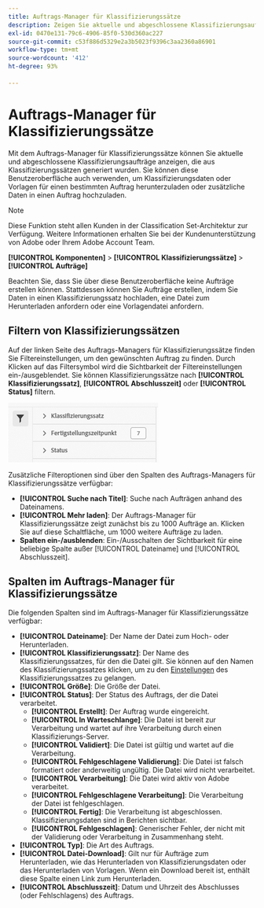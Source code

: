 ```yaml
---
title: Auftrags-Manager für Klassifizierungssätze
description: Zeigen Sie aktuelle und abgeschlossene Klassifizierungsaufträge an, die aus Klassifizierungssätzen generiert wurden.
exl-id: 0470e131-79c6-4906-85f0-530d360ac227
source-git-commit: c53f886d5329e2a3b5023f9396c3aa2360a86901
workflow-type: tm+mt
source-wordcount: '412'
ht-degree: 93%

---
```


# Auftrags-Manager für Klassifizierungssätze

Mit dem Auftrags-Manager für Klassifizierungssätze können Sie aktuelle und abgeschlossene Klassifizierungsaufträge anzeigen, die aus Klassifizierungssätzen generiert wurden. Sie können diese Benutzeroberfläche auch verwenden, um Klassifizierungsdaten oder Vorlagen für einen bestimmten Auftrag herunterzuladen oder zusätzliche Daten in einen Auftrag hochzuladen.

>[!NOTE]
>
>Diese Funktion steht allen Kunden in der Classification Set-Architektur zur Verfügung. Weitere Informationen erhalten Sie bei der Kundenunterstützung von Adobe oder Ihrem Adobe Account Team.

**[!UICONTROL Komponenten]** > **[!UICONTROL Klassifizierungssätze]** > **[!UICONTROL Aufträge]**

Beachten Sie, dass Sie über diese Benutzeroberfläche keine Aufträge erstellen können. Stattdessen können Sie Aufträge erstellen, indem Sie Daten in einen Klassifizierungssatz hochladen, eine Datei zum Herunterladen anfordern oder eine Vorlagendatei anfordern.

## Filtern von Klassifizierungssätzen

Auf der linken Seite des Auftrags-Managers für Klassifizierungssätze finden Sie Filtereinstellungen, um den gewünschten Auftrag zu finden. Durch Klicken auf das Filtersymbol wird die Sichtbarkeit der Filtereinstellungen ein-/ausgeblendet. Sie können Klassifizierungssätze nach **[!UICONTROL Klassifizierungssatz]**, **[!UICONTROL Abschlusszeit]** oder **[!UICONTROL Status]** filtern.

![Filter für Klassifizierungssatzaufträge](../assets/classification-set-job-filters.png)

Zusätzliche Filteroptionen sind über den Spalten des Auftrags-Managers für Klassifizierungssätze verfügbar:

* **[!UICONTROL Suche nach Titel]**: Suche nach Aufträgen anhand des Dateinamens.
* **[!UICONTROL Mehr laden]**: Der Auftrags-Manager für Klassifizierungssätze zeigt zunächst bis zu 1000 Aufträge an. Klicken Sie auf diese Schaltfläche, um 1000 weitere Aufträge zu laden.
* **Spalten ein-/ausblenden**: Ein-/Ausschalten der Sichtbarkeit für eine beliebige Spalte außer [!UICONTROL Dateiname] und [!UICONTROL Abschlusszeit].

## Spalten im Auftrags-Manager für Klassifizierungssätze

Die folgenden Spalten sind im Auftrags-Manager für Klassifizierungssätze verfügbar:

* **[!UICONTROL Dateiname]**: Der Name der Datei zum Hoch- oder Herunterladen.
* **[!UICONTROL Klassifizierungssatz]**: Der Name des Klassifizierungssatzes, für den die Datei gilt. Sie können auf den Namen des Klassifizierungssatzes klicken, um zu den [Einstellungen](settings.md) des Klassifizierungssatzes zu gelangen.
* **[!UICONTROL Größe]**: Die Größe der Datei.
* **[!UICONTROL Status]**: Der Status des Auftrags, der die Datei verarbeitet.
   * **[!UICONTROL Erstellt]**: Der Auftrag wurde eingereicht.
   * **[!UICONTROL In Warteschlange]**: Die Datei ist bereit zur Verarbeitung und wartet auf ihre Verarbeitung durch einen Klassifizierungs-Server.
   * **[!UICONTROL Validiert]**: Die Datei ist gültig und wartet auf die Verarbeitung.
   * **[!UICONTROL Fehlgeschlagene Validierung]**: Die Datei ist falsch formatiert oder anderweitig ungültig. Die Datei wird nicht verarbeitet.
   * **[!UICONTROL Verarbeitung]**: Die Datei wird aktiv von Adobe verarbeitet.
   * **[!UICONTROL Fehlgeschlagene Verarbeitung]**: Die Verarbeitung der Datei ist fehlgeschlagen.
   * **[!UICONTROL Fertig]**: Die Verarbeitung ist abgeschlossen. Klassifizierungsdaten sind in Berichten sichtbar.
   * **[!UICONTROL Fehlgeschlagen]**: Generischer Fehler, der nicht mit der Validierung oder Verarbeitung in Zusammenhang steht.
* **[!UICONTROL Typ]**: Die Art des Auftrags.
* **[!UICONTROL Datei-Download]**: Gilt nur für Aufträge zum Herunterladen, wie das Herunterladen von Klassifizierungsdaten oder das Herunterladen von Vorlagen. Wenn ein Download bereit ist, enthält diese Spalte einen Link zum Herunterladen.
* **[!UICONTROL Abschlusszeit]**: Datum und Uhrzeit des Abschlusses (oder Fehlschlagens) des Auftrags.
